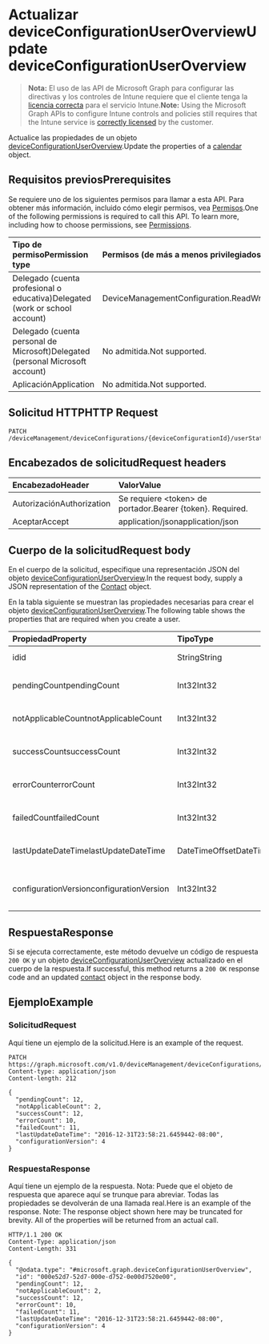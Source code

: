 # <a name="update-deviceconfigurationuseroverview"></a><span data-ttu-id="76036-101">Actualizar deviceConfigurationUserOverview</span><span class="sxs-lookup"><span data-stu-id="76036-101">Update deviceConfigurationUserOverview</span></span>

> <span data-ttu-id="76036-102">**Nota:** El uso de las API de Microsoft Graph para configurar las directivas y los controles de Intune requiere que el cliente tenga la [licencia correcta](https://go.microsoft.com/fwlink/?linkid=839381) para el servicio Intune.</span><span class="sxs-lookup"><span data-stu-id="76036-102">**Note:** Using the Microsoft Graph APIs to configure Intune controls and policies still requires that the Intune service is [correctly licensed](https://go.microsoft.com/fwlink/?linkid=839381) by the customer.</span></span>

<span data-ttu-id="76036-103">Actualice las propiedades de un objeto [deviceConfigurationUserOverview](../resources/intune_deviceconfig_deviceconfigurationuseroverview.md).</span><span class="sxs-lookup"><span data-stu-id="76036-103">Update the properties of a [calendar](../resources/intune_deviceconfig_deviceconfigurationuseroverview.md) object.</span></span>
## <a name="prerequisites"></a><span data-ttu-id="76036-104">Requisitos previos</span><span class="sxs-lookup"><span data-stu-id="76036-104">Prerequisites</span></span>
<span data-ttu-id="76036-p101">Se requiere uno de los siguientes permisos para llamar a esta API. Para obtener más información, incluido cómo elegir permisos, vea [Permisos](../../../concepts/permissions_reference.md).</span><span class="sxs-lookup"><span data-stu-id="76036-p101">One of the following permissions is required to call this API. To learn more, including how to choose permissions, see [Permissions](../../../concepts/permissions_reference.md).</span></span>

|<span data-ttu-id="76036-107">Tipo de permiso</span><span class="sxs-lookup"><span data-stu-id="76036-107">Permission type</span></span>|<span data-ttu-id="76036-108">Permisos (de más a menos privilegiados)</span><span class="sxs-lookup"><span data-stu-id="76036-108">Permissions (from least to most privileged)</span></span>|
|:---|:---|
|<span data-ttu-id="76036-109">Delegado (cuenta profesional o educativa)</span><span class="sxs-lookup"><span data-stu-id="76036-109">Delegated (work or school account)</span></span>|<span data-ttu-id="76036-110">DeviceManagementConfiguration.ReadWrite.All</span><span class="sxs-lookup"><span data-stu-id="76036-110">DeviceManagementConfiguration.ReadWrite.All</span></span>|
|<span data-ttu-id="76036-111">Delegado (cuenta personal de Microsoft)</span><span class="sxs-lookup"><span data-stu-id="76036-111">Delegated (personal Microsoft account)</span></span>|<span data-ttu-id="76036-112">No admitida.</span><span class="sxs-lookup"><span data-stu-id="76036-112">Not supported.</span></span>|
|<span data-ttu-id="76036-113">Aplicación</span><span class="sxs-lookup"><span data-stu-id="76036-113">Application</span></span>|<span data-ttu-id="76036-114">No admitida.</span><span class="sxs-lookup"><span data-stu-id="76036-114">Not supported.</span></span>|

## <a name="http-request"></a><span data-ttu-id="76036-115">Solicitud HTTP</span><span class="sxs-lookup"><span data-stu-id="76036-115">HTTP Request</span></span>
<!-- {
  "blockType": "ignored"
}
-->
``` http
PATCH /deviceManagement/deviceConfigurations/{deviceConfigurationId}/userStatusOverview
```

## <a name="request-headers"></a><span data-ttu-id="76036-116">Encabezados de solicitud</span><span class="sxs-lookup"><span data-stu-id="76036-116">Request headers</span></span>
|<span data-ttu-id="76036-117">Encabezado</span><span class="sxs-lookup"><span data-stu-id="76036-117">Header</span></span>|<span data-ttu-id="76036-118">Valor</span><span class="sxs-lookup"><span data-stu-id="76036-118">Value</span></span>|
|:---|:---|
|<span data-ttu-id="76036-119">Autorización</span><span class="sxs-lookup"><span data-stu-id="76036-119">Authorization</span></span>|<span data-ttu-id="76036-120">Se requiere &lt;token&gt; de portador.</span><span class="sxs-lookup"><span data-stu-id="76036-120">Bearer {token}. Required.</span></span>|
|<span data-ttu-id="76036-121">Aceptar</span><span class="sxs-lookup"><span data-stu-id="76036-121">Accept</span></span>|<span data-ttu-id="76036-122">application/json</span><span class="sxs-lookup"><span data-stu-id="76036-122">application/json</span></span>|

## <a name="request-body"></a><span data-ttu-id="76036-123">Cuerpo de la solicitud</span><span class="sxs-lookup"><span data-stu-id="76036-123">Request body</span></span>
<span data-ttu-id="76036-124">En el cuerpo de la solicitud, especifique una representación JSON del objeto [deviceConfigurationUserOverview](../resources/intune_deviceconfig_deviceconfigurationuseroverview.md).</span><span class="sxs-lookup"><span data-stu-id="76036-124">In the request body, supply a JSON representation of the [Contact](../resources/intune_deviceconfig_deviceconfigurationuseroverview.md) object.</span></span>

<span data-ttu-id="76036-125">En la tabla siguiente se muestran las propiedades necesarias para crear el objeto [deviceConfigurationUserOverview](../resources/intune_deviceconfig_deviceconfigurationuseroverview.md).</span><span class="sxs-lookup"><span data-stu-id="76036-125">The following table shows the properties that are required when you create a user.</span></span>

|<span data-ttu-id="76036-126">Propiedad</span><span class="sxs-lookup"><span data-stu-id="76036-126">Property</span></span>|<span data-ttu-id="76036-127">Tipo</span><span class="sxs-lookup"><span data-stu-id="76036-127">Type</span></span>|<span data-ttu-id="76036-128">Descripción</span><span class="sxs-lookup"><span data-stu-id="76036-128">Description</span></span>|
|:---|:---|:---|
|<span data-ttu-id="76036-129">id</span><span class="sxs-lookup"><span data-stu-id="76036-129">id</span></span>|<span data-ttu-id="76036-130">String</span><span class="sxs-lookup"><span data-stu-id="76036-130">String</span></span>|<span data-ttu-id="76036-131">Clave de la entidad.</span><span class="sxs-lookup"><span data-stu-id="76036-131">Key of the setting.</span></span>|
|<span data-ttu-id="76036-132">pendingCount</span><span class="sxs-lookup"><span data-stu-id="76036-132">pendingCount</span></span>|<span data-ttu-id="76036-133">Int32</span><span class="sxs-lookup"><span data-stu-id="76036-133">Int32</span></span>|<span data-ttu-id="76036-134">Número de usuarios pendientes</span><span class="sxs-lookup"><span data-stu-id="76036-134">Number of pending Users</span></span>|
|<span data-ttu-id="76036-135">notApplicableCount</span><span class="sxs-lookup"><span data-stu-id="76036-135">notApplicableCount</span></span>|<span data-ttu-id="76036-136">Int32</span><span class="sxs-lookup"><span data-stu-id="76036-136">Int32</span></span>|<span data-ttu-id="76036-137">Número de dispositivos no aplicables</span><span class="sxs-lookup"><span data-stu-id="76036-137">Number of not applicable devices</span></span>|
|<span data-ttu-id="76036-138">successCount</span><span class="sxs-lookup"><span data-stu-id="76036-138">successCount</span></span>|<span data-ttu-id="76036-139">Int32</span><span class="sxs-lookup"><span data-stu-id="76036-139">Int32</span></span>|<span data-ttu-id="76036-140">Número de usuarios correctos</span><span class="sxs-lookup"><span data-stu-id="76036-140">Number of succeeded Users</span></span>|
|<span data-ttu-id="76036-141">errorCount</span><span class="sxs-lookup"><span data-stu-id="76036-141">errorCount</span></span>|<span data-ttu-id="76036-142">Int32</span><span class="sxs-lookup"><span data-stu-id="76036-142">Int32</span></span>|<span data-ttu-id="76036-143">Número de usuarios con error</span><span class="sxs-lookup"><span data-stu-id="76036-143">Number of error Users</span></span>|
|<span data-ttu-id="76036-144">failedCount</span><span class="sxs-lookup"><span data-stu-id="76036-144">failedCount</span></span>|<span data-ttu-id="76036-145">Int32</span><span class="sxs-lookup"><span data-stu-id="76036-145">Int32</span></span>|<span data-ttu-id="76036-146">Número de usuarios erróneos</span><span class="sxs-lookup"><span data-stu-id="76036-146">Number of failed Users</span></span>|
|<span data-ttu-id="76036-147">lastUpdateDateTime</span><span class="sxs-lookup"><span data-stu-id="76036-147">lastUpdateDateTime</span></span>|<span data-ttu-id="76036-148">DateTimeOffset</span><span class="sxs-lookup"><span data-stu-id="76036-148">DateTimeOffset</span></span>|<span data-ttu-id="76036-149">Última hora de actualización</span><span class="sxs-lookup"><span data-stu-id="76036-149">Last update time</span></span>|
|<span data-ttu-id="76036-150">configurationVersion</span><span class="sxs-lookup"><span data-stu-id="76036-150">configurationVersion</span></span>|<span data-ttu-id="76036-151">Int32</span><span class="sxs-lookup"><span data-stu-id="76036-151">Int32</span></span>|<span data-ttu-id="76036-152">Versión de la directiva para esa información general</span><span class="sxs-lookup"><span data-stu-id="76036-152">Version of the policy for that overview</span></span>|



## <a name="response"></a><span data-ttu-id="76036-153">Respuesta</span><span class="sxs-lookup"><span data-stu-id="76036-153">Response</span></span>
<span data-ttu-id="76036-154">Si se ejecuta correctamente, este método devuelve un código de respuesta `200 OK` y un objeto [deviceConfigurationUserOverview](../resources/intune_deviceconfig_deviceconfigurationuseroverview.md) actualizado en el cuerpo de la respuesta.</span><span class="sxs-lookup"><span data-stu-id="76036-154">If successful, this method returns a `200 OK` response code and an updated [contact](../resources/intune_deviceconfig_deviceconfigurationuseroverview.md) object in the response body.</span></span>

## <a name="example"></a><span data-ttu-id="76036-155">Ejemplo</span><span class="sxs-lookup"><span data-stu-id="76036-155">Example</span></span>
### <a name="request"></a><span data-ttu-id="76036-156">Solicitud</span><span class="sxs-lookup"><span data-stu-id="76036-156">Request</span></span>
<span data-ttu-id="76036-157">Aquí tiene un ejemplo de la solicitud.</span><span class="sxs-lookup"><span data-stu-id="76036-157">Here is an example of the request.</span></span>
``` http
PATCH https://graph.microsoft.com/v1.0/deviceManagement/deviceConfigurations/{deviceConfigurationId}/userStatusOverview
Content-type: application/json
Content-length: 212

{
  "pendingCount": 12,
  "notApplicableCount": 2,
  "successCount": 12,
  "errorCount": 10,
  "failedCount": 11,
  "lastUpdateDateTime": "2016-12-31T23:58:21.6459442-08:00",
  "configurationVersion": 4
}
```

### <a name="response"></a><span data-ttu-id="76036-158">Respuesta</span><span class="sxs-lookup"><span data-stu-id="76036-158">Response</span></span>
<span data-ttu-id="76036-p102">Aquí tiene un ejemplo de la respuesta. Nota: Puede que el objeto de respuesta que aparece aquí se trunque para abreviar. Todas las propiedades se devolverán de una llamada real.</span><span class="sxs-lookup"><span data-stu-id="76036-p102">Here is an example of the response. Note: The response object shown here may be truncated for brevity. All of the properties will be returned from an actual call.</span></span>
``` http
HTTP/1.1 200 OK
Content-Type: application/json
Content-Length: 331

{
  "@odata.type": "#microsoft.graph.deviceConfigurationUserOverview",
  "id": "000e52d7-52d7-000e-d752-0e00d7520e00",
  "pendingCount": 12,
  "notApplicableCount": 2,
  "successCount": 12,
  "errorCount": 10,
  "failedCount": 11,
  "lastUpdateDateTime": "2016-12-31T23:58:21.6459442-08:00",
  "configurationVersion": 4
}
```



